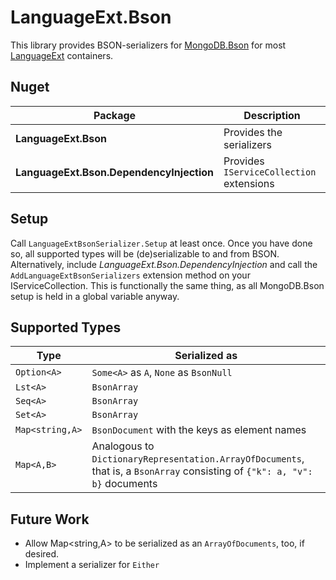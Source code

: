# LanguageExt.Bson

This library provides BSON-serializers for [MongoDB.Bson](http://mongodb.github.io/mongo-csharp-driver/) for most 
[LanguageExt](https://github.com/louthy/language-ext) containers.

Nuget
-----

Package | Description
--------|------------
**LanguageExt.Bson** | Provides the serializers
**LanguageExt.Bson.DependencyInjection** | Provides `IServiceCollection` extensions 

Setup
-----

Call `LanguageExtBsonSerializer.Setup` at least once. Once you have done so, all supported types will be (de)serializable
to and from BSON. Alternatively, include *LanguageExt.Bson.DependencyInjection* and call the `AddLanguageExtBsonSerializers`
extension method on your IServiceCollection. This is functionally the same thing, as all MongoDB.Bson setup is held 
in a global variable anyway.

Supported Types
---------------

 Type | Serialized as
 -----|--------------
 `Option<A>` | `Some<A>` as `A`, `None` as `BsonNull`
 `Lst<A>` | `BsonArray`
 `Seq<A>` | `BsonArray`
 `Set<A>` | `BsonArray`
 `Map<string,A>` | `BsonDocument` with the keys as element names
 `Map<A,B>` | Analogous to `DictionaryRepresentation.ArrayOfDocuments`, that is, a `BsonArray` consisting of `{"k": a, "v": b}` documents
 
 Future Work
 -----------
 
- Allow Map<string,A> to be serialized as an `ArrayOfDocuments`, too, if desired.
- Implement a serializer for `Either`
